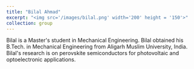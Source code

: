 ```yaml
---
title: "Bilal Ahmad"
excerpt: "<img src='/images/bilal.png' width='200' height = '150'>"
collection: group
---
```


Bilal is a Master's student in Mechanical Engineering. Bilal obtained his B.Tech. in Mechanical Engineering from Aligarh Muslim University, India. Bilal's research is on perovskite semiconductors for photovoltaic and optoelectronic applications.
